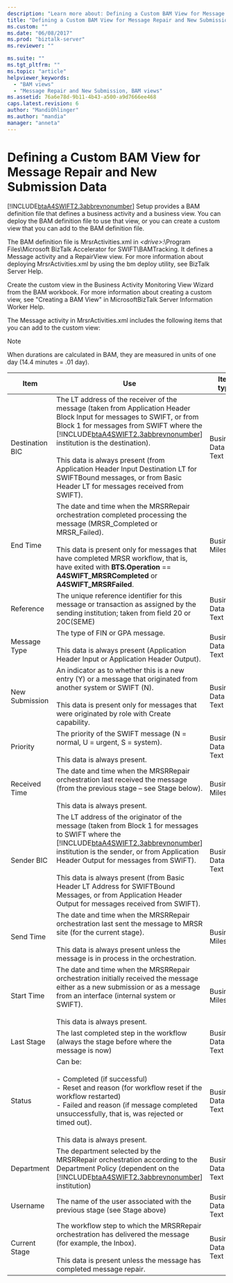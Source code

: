 ```yaml
---
description: "Learn more about: Defining a Custom BAM View for Message Repair and New Submission Data"
title: "Defining a Custom BAM View for Message Repair and New Submission Data | Microsoft Docs"
ms.custom: ""
ms.date: "06/08/2017"
ms.prod: "biztalk-server"
ms.reviewer: ""

ms.suite: ""
ms.tgt_pltfrm: ""
ms.topic: "article"
helpviewer_keywords: 
  - "BAM views"
  - "Message Repair and New Submission, BAM views"
ms.assetid: 76a6e78d-9b11-4b43-a500-a9d7666ee468
caps.latest.revision: 6
author: "MandiOhlinger"
ms.author: "mandia"
manager: "anneta"
---
```

# Defining a Custom BAM View for Message Repair and New Submission Data
[!INCLUDE[btaA4SWIFT2.3abbrevnonumber](../../includes/btaa4swift2-3abbrevnonumber-md.md)] Setup provides a BAM definition file that defines a business activity and a business view. You can deploy the BAM definition file to use that view, or you can create a custom view that you can add to the BAM definition file.  

 The BAM definition file is MrsrActivities.xml in *\<drive\>*:\Program Files\Microsoft BizTalk Accelerator for SWIFT\BAMTracking. It defines a Message activity and a RepairView view. For more information about deploying MrsrActivities.xml by using the bm deploy utility, see BizTalk Server Help.  

 Create the custom view in the Business Activity Monitoring View Wizard from the BAM workbook. For more information about creating a custom view, see "Creating a BAM View" in MicrosoftBizTalk Server Information Worker Help.  

 The Message activity in MrsrActivities.xml includes the following items that you can add to the custom view:  

> [!NOTE]
>  When durations are calculated in BAM, they are measured in units of one day (14.4 minutes = .01 day).  

|      Item       |                                                                                                                                                                                                                                  Use                                                                                                                                                                                                                                   |      Item type       |
|-----------------|------------------------------------------------------------------------------------------------------------------------------------------------------------------------------------------------------------------------------------------------------------------------------------------------------------------------------------------------------------------------------------------------------------------------------------------------------------------------|----------------------|
| Destination BIC | The LT address of the receiver of the message (taken from Application Header Block Input for messages to SWIFT, or from Block 1 for messages from SWIFT where the [!INCLUDE[btaA4SWIFT2.3abbrevnonumber](../../includes/btaa4swift2-3abbrevnonumber-md.md)] institution is the destination).<br /><br /> This data is always present (from Application Header Input Destination LT for SWIFTBound messages, or from Basic Header LT for messages received from SWIFT). | Business Data - Text |
|    End Time     |                                                                            The date and time when the MRSRRepair orchestration completed processing the message (MRSR_Completed or MRSR_Failed).<br /><br /> This data is present only for messages that have completed MRSR workflow, that is, have exited with **BTS.Operation** == **A4SWIFT_MRSRCompleted** or **A4SWIFT_MRSRFailed**.                                                                             |  Business Milestone  |
|    Reference    |                                                                                                                                                                The unique reference identifier for this message or transaction as assigned by the sending institution; taken from field 20 or 20C(SEME)                                                                                                                                                                | Business Data - Text |
|  Message Type   |                                                                                                                                                                    The type of FIN or GPA message.<br /><br /> This data is always present (Application Header Input or Application Header Output).                                                                                                                                                                    | Business Data - Text |
| New Submission  |                                                                                                                       An indicator as to whether this is a new entry (Y) or a message that originated from another system or SWIFT (N).<br /><br /> This data is present only for messages that were originated by role with Create capability.                                                                                                                        | Business Data - Text |
|    Priority     |                                                                                                                                                                            The priority of the SWIFT message (N = normal, U = urgent, S = system).<br /><br /> This data is always present.                                                                                                                                                                            | Business Data - Text |
|  Received Time  |                                                                                                                                                  The date and time when the MRSRRepair orchestration last received the message (from the previous stage – see Stage below).<br /><br /> This data is always present.                                                                                                                                                   |  Business Milestone  |
|   Sender BIC    |        The LT address of the originator of the message (taken from Block 1 for messages to SWIFT where the [!INCLUDE[btaA4SWIFT2.3abbrevnonumber](../../includes/btaa4swift2-3abbrevnonumber-md.md)] institution is the sender, or from Application Header Output for messages from SWIFT).<br /><br /> This data is always present (from Basic Header LT Address for SWIFTBound Messages, or from Application Header Output for messages received from SWIFT).        | Business Data - Text |
|    Send Time    |                                                                                                                             The date and time when the MRSRRepair orchestration last sent the message to MRSR site (for the current stage).<br /><br /> This data is always present unless the message is in process in the orchestration.                                                                                                                             |  Business Milestone  |
|   Start Time    |                                                                                                                          The date and time when the MRSRRepair orchestration initially received the message either as a new submission or as a message from an interface (internal system or SWIFT).<br /><br /> This data is always present.                                                                                                                          |  Business Milestone  |
|   Last Stage    |                                                                                                                                                                                       The last completed step in the workflow (always the stage before where the message is now)                                                                                                                                                                                       | Business Data - Text |
|     Status      |                                                                                               Can be:<br /><br /> -   Completed (if successful)<br />-   Reset and reason (for workflow reset if the workflow restarted)<br />-   Failed and reason (if message completed unsuccessfully, that is, was rejected or timed out).<br /><br /> This data is always present.                                                                                                | Business Data - Text |
|   Department    |                                                                                                                          The department selected by the MRSRRepair orchestration according to the Department Policy (dependent on the [!INCLUDE[btaA4SWIFT2.3abbrevnonumber](../../includes/btaa4swift2-3abbrevnonumber-md.md)] institution)                                                                                                                           | Business Data - Text |
|    Username     |                                                                                                                                                                                               The name of the user associated with the previous stage (see Stage above)                                                                                                                                                                                                | Business Data - Text |
|  Current Stage  |                                                                                                                                     The workflow step to which the MRSRRepair orchestration has delivered the message (for example, the Inbox).<br /><br /> This data is present unless the message has completed message repair.                                                                                                                                      | Business Data - Text |

